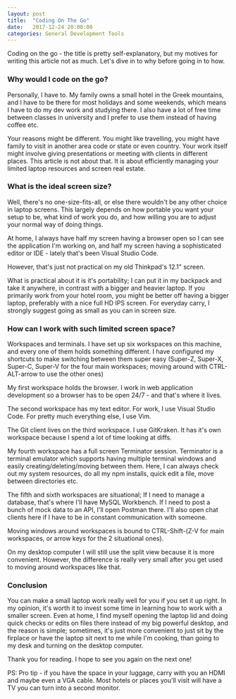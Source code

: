 ```yaml
---
layout: post
title:  "Coding On The Go"
date:   2017-12-24 20:00:00
categories: General Development Tools
---
```


Coding on the go - the title is pretty self-explanatory, but my motives for writing this article not as much. Let's dive in to why before going in to how.

### Why would I code on the go?

Personally, I have to. My family owns a small hotel in the Greek mountains, and I have to be there for most holidays and some weekends, which means I have to do my dev work and studying there. I also have a lot of free time between classes in university and I prefer to use them instead of having coffee etc.

Your reasons might be different. You might like travelling, you might have family to visit in another area code or state or even country. Your work itself might involve giving presentations or meeting with clients in different places. This article is not about that. It is about efficiently managing your limited laptop resources and screen real estate.

### What is the ideal screen size?

Well, there's no one-size-fits-all, or else there wouldn't be any other choice in laptop screens. This largely depends on how portable you want your setup to be, what kind of work you do, and how willing you are to adjust your normal way of doing things.

At home, I always have half my screen having a browser open so I can see the application I'm working on, and half my screen having a sophisticated editor or IDE - lately that's been Visual Studio Code.

However, that's just not practical on my old Thinkpad's 12.1" screen.

What is practical about it is it's portability; I can put it in my backpack and take it anywhere, in contrast with a bigger and heavier laptop. If you primarily work from your hotel room, you might be better off having a bigger laptop, preferably with a nice full HD IPS screen. For everyday carry, I strongly suggest going as small as you can in screen size.

### How can I work with such limited screen space?

Workspaces and terminals. I have set up six workspaces on this machine, and every one of them holds something different. I have configured my shortcuts to make switching between them super easy (Super-Z, Super-X, Super-C, Super-V for the four main workspaces; moving around with CTRL-ALT-arrow to use the other ones)

My first workspace holds the browser. I work in web application development so a browser has to be open 24/7 - and that's where it lives. 

The second workspace has my text editor. For work, I use Visual Studio Code. For pretty much everything else, I use Vim.

The Git client lives on the third workspace. I use GitKraken. It has it's own workspace because I spend a lot of time looking at diffs.

My fourth workspace has a full screen Terminator session. Terminator is a terminal emulator which supports having multiple terminal windows and easily creating/deleting/moving between them. Here, I can always check out my system resources, do all my npm installs, quick edit a file, move between directories etc.

The fifth and sixth workspaces are situational; If I need to manage a database, that's where I'll have MySQL Workbench. If I need to post a bunch of mock data to an API, I'll open Postman there. I'll also open chat clients here if I have to be in constant communication with someone.

Moving windows around workspaces is bound to CTRL-Shift-(Z-V for main workspaces, or arrow keys for the 2 situational ones).

On my desktop computer I will still use the split view because it is more convenient. However, the difference is really very small after you get used to moving around workspaces like that.

### Conclusion

You can make a small laptop work really well for you if you set it up right. In my opinion, it's worth it to invest some time in learning how to work with a smaller screen. Even at home, I find myself opening the laptop lid and doing quick checks or edits on files there instead of my big powerful desktop, and the reason is simple; sometimes, it's just more convenient to just sit by the firplace or have the laptop sit next to me while I'm cooking, than going to my desk and turning on the desktop computer.

Thank you for reading. I hope to see you again on the next one!

PS: Pro tip - if you have the space in your luggage, carry with you an HDMI and maybe even a VGA cable. Most hotels or places you'll visit will have a TV you can turn into a second monitor. 
